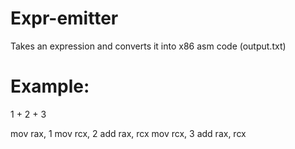 # Expr-emitter
Takes an expression and converts it into x86 asm code (output.txt)  
# Example:  
1 + 2 + 3  
  
mov rax, 1
mov rcx, 2
add rax, rcx
mov rcx, 3
add rax, rcx
